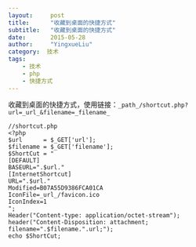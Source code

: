 ```yaml
---
layout:     post
title:      "收藏到桌面的快捷方式"
subtitle:   "收藏到桌面的快捷方式"
date:       2015-05-28
author:     "YingxueLiu"
category:  技术
tags:
    - 技术
    - php
    - 快捷方式
---
```


收藏到桌面的快捷方式，使用链接：`_path_/shortcut.php?url=_url_&filename=_filename_`

    //shortcut.php
    <?php
    $url      = $_GET['url'];
    $filename = $_GET['filename'];
    $ShortCut = "
    [DEFAULT]
    BASEURL=".$url."
    [InternetShortcut]
    URL=".$url."
    Modified=B07A55D9386FCA01CA
    IconFile=_url_/favicon.ico
    IconIndex=1
    ";
    Header("Content-type: application/octet-stream");
    header("Content-Disposition: attachment; filename=".$filename.".url;");
    echo $ShortCut; 


